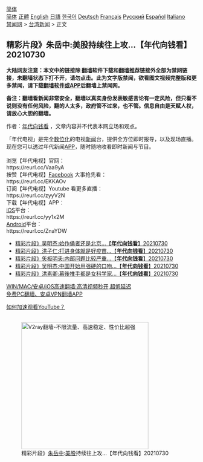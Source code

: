  <!-- 面包屑导航 --> <div class="breadcrumb"><!-- GTranslate: https://gtranslate.io/ -->  <div class="switcher notranslate">  <div class="selected">  <a href="#" onclick="return false;"> 简体</a>  </div>  <div class="option">  <a href="https://www.bannedbook.org" onclick="doGTranslate('zh-CN|zh-CN');jQuery('div.switcher div.selected a').html(jQuery(this).html());return false;" title="简体中文" class="nturl selected"> 简体</a>  <a href="https://www.bannedbook.org/zh-tw/" onclick="doGTranslate('zh-CN|zh-TW');jQuery('div.switcher div.selected a').html(jQuery(this).html());return false;" title="繁體中文" class="nturl"> 正體</a>  <a href="https://www.bannedbook.org/en/" onclick="doGTranslate('zh-CN|en');jQuery('div.switcher div.selected a').html(jQuery(this).html());return false;" title="English" class="nturl"> English</a>  <a href="https://www.bannedbook.org/ja/" onclick="doGTranslate('zh-CN|ja');jQuery('div.switcher div.selected a').html(jQuery(this).html());return false;" title="日本語" class="nturl"> 日語</a>  <a href="https://www.bannedbook.org/ko/" onclick="doGTranslate('zh-CN|ko');jQuery('div.switcher div.selected a').html(jQuery(this).html());return false;" title="한국어" class="nturl"> 한국어</a>  <a href="https://www.bannedbook.org/de/" onclick="doGTranslate('zh-CN|de');jQuery('div.switcher div.selected a').html(jQuery(this).html());return false;" title="Deutsch" class="nturl"> Deutsch</a>  <a href="https://www.bannedbook.org/fr/" onclick="doGTranslate('zh-CN|fr');jQuery('div.switcher div.selected a').html(jQuery(this).html());return false;" title="Français" class="nturl"> Français</a>  <a href="https://www.bannedbook.org/ru/" onclick="doGTranslate('zh-CN|ru');jQuery('div.switcher div.selected a').html(jQuery(this).html());return false;" title="Русский" class="nturl"> Русский</a>  <a href="https://www.bannedbook.org/es/" onclick="doGTranslate('zh-CN|es');jQuery('div.switcher div.selected a').html(jQuery(this).html());return false;" title="Español" class="nturl"> Español</a>  <a href="https://www.bannedbook.org/it/" onclick="doGTranslate('zh-CN|it');jQuery('div.switcher div.selected a').html(jQuery(this).html());return false;" title="Italiano" class="nturl"> Italiano</a>  </div>  </div>      <div class='breadcrumb-sub'><!-- Breadcrumb NavXT 6.3.0 --> <a href="https://www.bannedbook.org/" class="home">禁闻网</a> &gt; <a href="https://www.bannedbook.org/bnews/taiwannews/" class="category">台湾新闻</a> &gt; 正文</div></div><h2>精彩片段》朱岳中:美股持续往上攻...【年代向钱看】20210730</h2> <p class="notice"><b>大陆网友注意：本文中的链接除 <a href="https://github.com/bannedbook/fanqiang" >翻墙</a>软件下载和<a href="https://github.com/killgcd/justmysocks/blob/master/README.md">翻墙推荐</a>链接外全部为禁网链接，未翻墙状态下打不开，请勿点击。此为文字版禁闻，欲看图文视频完整版和更多禁闻，请下载<a href="https://github.com/bannedbook/fanqiang">翻墙软件或APP</a>后翻墙上禁闻网。</p><p>备注：翻墙看新闻非常安全，翻墙以真实身份发表敏感言论有一定风险，但只看不说则没有任何风险，翻的人太多，政府管不过来，也不管。信息自由是天赋人权，请放心大胆的翻墙。</b></p>  <div class="entry"> <p>作者：<a href="https://www.bannedbook.org/bnews/tag/%e5%b9%b4%e4%bb%a3%e5%90%91%e9%92%b1%e7%9c%8b/" class="st_tag internal_tag" rel="tag" title="标签 年代向钱看 下的日志">年代向钱看</a> ，文章内容并不代表本网立场和观点。</p> <figure></figure> <p>「年代电视」是完全<a href="https://www.bannedbook.org/bnews/tag/%E6%95%B0%E4%BD%8D%E5%8C%96/" class="st_tag internal_tag" rel="tag" title="标签 数位化 下的日志">数位化</a>的电视<span class='wp_keywordlink_affiliate'><a href="https://www.bannedbook.org/" title="新闻">新闻</a></span>台，提供全方位即时报导，以及现场直播。现在您可以透过年代新闻<a href="https://www.bannedbook.org/bnews/tag/app/" class="st_tag internal_tag" rel="tag" title="标签 APP 下的日志">APP</a>，随时随地收看即时新闻与节目。&#13;<br /> &#13;<br /> 浏览【年代电视】官网：&#13;<br /> https://reurl.cc/Vaa9yA&#13;<br /> 按赞【年代电视】<a href="https://www.bannedbook.org/bnews/tag/facebook/" class="st_tag internal_tag" rel="tag" title="标签 Facebook 下的日志">Facebook</a> 大事抢先看：&#13;<br /> https://reurl.cc/EKKAOv&#13;<br /> 订阅【年代电视】Youtube 看更多直播：&#13;<br /> https://reurl.cc/zyyV2N&#13;<br /> 下载【年代电视】APP：&#13;<br /> <a href="https://www.bannedbook.org/bnews/tag/ios/" class="st_tag internal_tag" rel="tag" title="标签 iOS 下的日志">iOS</a>平台：&#13;<br /> https://reurl.cc/yy1x2M&#13;<br /> <a href="https://www.bannedbook.org/bnews/tag/android/" class="st_tag internal_tag" rel="tag" title="标签 Android 下的日志">Android</a>平台：&#13;<br /> https://reurl.cc/ZnaYDW</p>  <ul class='op-related-articles' title='相关阅读'> <li><a href='https://www.bannedbook.org/bnews/taiwannews/20210730/1597216.html' target='_blank'>精彩片段》吴明杰:始作俑者还是北京...【<b>年代向钱看</b>】20210730</a></li> <li><a href='https://www.bannedbook.org/bnews/taiwannews/20210730/1597215.html' target='_blank'>精彩片段》洪子仁:打进身体就是好疫苗...【<b>年代向钱看</b>】20210730</a></li> <li><a href='https://www.bannedbook.org/bnews/taiwannews/20210730/1597214.html' target='_blank'>精彩片段》矢板明夫:内部问题比较严重...【<b>年代向钱看</b>】20210730</a></li> <li><a href='https://www.bannedbook.org/bnews/taiwannews/20210730/1597213.html' target='_blank'>精彩片段》吴明杰:中国开始用强硬的口吻...【<b>年代向钱看</b>】20210730</a></li> <li><a href='https://www.bannedbook.org/bnews/taiwannews/20210730/1597212.html' target='_blank'>精彩片段》洪素卿:幕後推手都是女科学家...【<b>年代向钱看</b>】20210730</a></li> </ul> <p class="texttj"> <a href="https://github.com/bannedbook/fanqiang/wiki/V2ray%E6%9C%BA%E5%9C%BA" target="_blank">WIN/MAC/安卓/iOS高速翻墙:高清视频秒开,超低延迟</a><br/> <a href="https://github.com/bannedbook/fanqiang/wiki/%E7%A6%81%E9%97%BB%E7%BD%91%E5%AE%89%E5%8D%93%E7%BF%BB%E5%A2%99%E6%96%B0%E9%97%BBAPP" target="_blank">免费PC翻墙、安卓VPN翻墙APP</a></p><p><a href="https://www.bannedbook.org/bnews/topimagenews/20180409/925596.html" target="_blank">如何加速观看YouTube？ </a></p>  <figure class="op-interactive"><br/><a href="https://github.com/bannedbook/fanqiang/wiki/V2ray%E6%9C%BA%E5%9C%BA"><img src="https://raw.githubusercontent.com/bannedbook/fanqiang/master/v2ss/images/v2free.jpg" width="336" alt="V2ray翻墙-不限流量、高速稳定、性价比超强"></a><br/><figcaption>精彩片段》<a href="https://www.bannedbook.org/bnews/tag/%e6%9c%b1%e5%b2%b3%e4%b8%ad/" class="st_tag internal_tag" rel="tag" title="标签 朱岳中 下的日志">朱岳中</a>:<a href="https://www.bannedbook.org/bnews/tag/%E7%BE%8E%E8%82%A1/" class="st_tag internal_tag" rel="tag" title="标签 美股 下的日志">美股</a>持续往上攻&#8230;【年代向钱看】20210730</figcaption></figure> </p><a name='sharetosocial'></a>  <div style="margin-bottom:5px;padding-bottom:5px;clear:both"> <div id="archive-pix-1" class="banner-ads"> <!-- AuctionX Display platform tag START --> <div id="26318x728x90x621x_ADSLOT2" clicktrack="%%CLICK_URL_ESC%%"></div> <!-- AuctionX Display platform tag END --> </div> <div id="archive-pix-2" class="banner-ads"> <!-- AuctionX Display platform tag START --> <div id="26315x300x250x621x_ADSLOT2" clicktrack="%%CLICK_URL_ESC%%"></div> <!-- AuctionX Display platform tag END --> </div> </div>  <div id="archive-pix-1" class="banner-ads"> <!-- AuctionX Display platform tag START --> <div id="26318x728x90x621x_ADSLOT3" clicktrack="%%CLICK_URL_ESC%%"></div> <!-- AuctionX Display platform tag END --> </div> </div><!--END ENTRY--> 